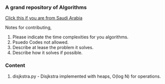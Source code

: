 ### A grand repository of Algorithms

[Click this if you are from Saudi Arabia](https://codetasks.dev/Picture1.png)

Notes for contributing,
1. Please indicate the time complexities for you algorithms.
2. Psuedo Codes not allowed.
3. Describe at lease the problem it solves.
4. Describe how it solves if possible.

### Content
1. disjkstra.py - Disjkstra implemented with heaps, O(log N) for operations.
